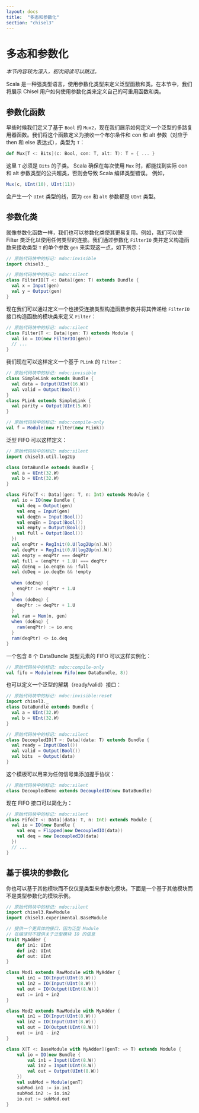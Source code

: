 ```yaml
---
layout: docs
title:  "多态和参数化"
section: "chisel3"
---
```


# 多态和参数化

_本节内容较为深入，初次阅读可以跳过。_

Scala 是一种强类型语言，使用参数化类型来定义泛型函数和类。在本节中，我们将展示 Chisel 用户如何使用参数化类来定义自己的可重用函数和类。

## 参数化函数

早些时候我们定义了基于 `Bool` 的 `Mux2`，现在我们展示如何定义一个泛型的多路复用器函数。我们将这个函数定义为接收一个布尔条件和 con 和 alt 参数（对应于 then 和 else 表达式），类型为 `T`：

```scala
def Mux[T <: Bits](c: Bool, con: T, alt: T): T = { ... }
```

这里 `T` 必须是 `Bits` 的子类。
Scala 确保在每次使用 `Mux` 时，都能找到实际 con 和 alt 参数类型的公共超类，否则会导致 Scala 编译类型错误。
例如，

```scala
Mux(c, UInt(10), UInt(11))
```

会产生一个 `UInt` 类型的线，因为 `con` 和 `alt` 参数都是 `UInt` 类型。

<!---
Jack: I cannot seem to get this to actually work
      Scala does not like the * in FIR since it could be from UInt or SInt

我们现在展示一个更高级的参数化函数示例，用于在 Chisel `Num` 上定义内积 FIR 数字滤波器。

FIR 内积滤波器在数学上的定义为：
\begin{equation}
y[t] = \sum_j w_j * x_j[t-j]
\end{equation}


其中 `x` 是输入，`w` 是权重向量。
在 Chisel 中可以定义为：


```scala
def delays[T <: Data](x: T, n: Int): List[T] =
  if (n <= 1) List(x) else x :: delays(RegNext(x), n - 1)

def FIR[T <: Data with Num[T]](ws: Seq[T], x: T): T =
  ws zip delays(x, ws.length) map { case (a, b) => a * b } reduce (_ + _)
```

其中
`delays` 创建其输入的增量延迟列表，`reduce` 根据二元组合函数 `f` 构造一个归约电路。在这种情况下，`reduce` 创建一个求和电路。最后，`FIR` 函数被限制为在 `Num` 类型的输入上工作，其中定义了 Chisel 的乘法和加法。
--->
## 参数化类

就像参数化函数一样，我们也可以参数化类使其更易复用。例如，我们可以使 Filter 类泛化以使用任何类型的连接。我们通过参数化 `FilterIO` 类并定义构造函数来接收类型 `T` 的单个参数 `gen` 来实现这一点，如下所示：

```scala
// 原始代码块中的标记: mdoc:invisible
import chisel3._
```

```scala
// 原始代码块中的标记: mdoc:silent
class FilterIO[T <: Data](gen: T) extends Bundle {
  val x = Input(gen)
  val y = Output(gen)
}
```

现在我们可以通过定义一个也接受连接类型构造函数参数并将其传递给 `FilterIO` 接口构造函数的模块类来定义 `Filter`：

```scala
// 原始代码块中的标记: mdoc:silent
class Filter[T <: Data](gen: T) extends Module {
  val io = IO(new FilterIO(gen))
  // ...
}
```

我们现在可以这样定义一个基于 `PLink` 的 `Filter`：

```scala
// 原始代码块中的标记: mdoc:invisible
class SimpleLink extends Bundle {
  val data = Output(UInt(16.W))
  val valid = Output(Bool())
}
class PLink extends SimpleLink {
  val parity = Output(UInt(5.W))
}
```

```scala
// 原始代码块中的标记: mdoc:compile-only
val f = Module(new Filter(new PLink))
```

泛型 FIFO 可以这样定义：

```scala
// 原始代码块中的标记: mdoc:silent
import chisel3.util.log2Up

class DataBundle extends Bundle {
  val a = UInt(32.W)
  val b = UInt(32.W)
}

class Fifo[T <: Data](gen: T, n: Int) extends Module {
  val io = IO(new Bundle {
    val deq = Output(gen)
    val enq = Input(gen)
    val deqEn = Input(Bool())
    val enqEn = Input(Bool())
    val empty = Output(Bool())
    val full = Output(Bool())
  })
  val enqPtr = RegInit(0.U(log2Up(n).W))
  val deqPtr = RegInit(0.U(log2Up(n).W))
  val empty = enqPtr === deqPtr
  val full = (enqPtr + 1.U) === deqPtr
  val doEnq = io.enqEn && !full
  val doDeq = io.deqEn && !empty
  
  when (doEnq) {
    enqPtr := enqPtr + 1.U
  }
  when (doDeq) {
    deqPtr := deqPtr + 1.U
  }
  val ram = Mem(n, gen)
  when (doEnq) {
    ram(enqPtr) := io.enq
  }
  ram(deqPtr) <> io.deq
}
```

一个包含 8 个 DataBundle 类型元素的 FIFO 可以这样实例化：

```scala
// 原始代码块中的标记: mdoc:compile-only
val fifo = Module(new Fifo(new DataBundle, 8))
```

也可以定义一个泛型的解耦（ready/valid）接口：

```scala
// 原始代码块中的标记: mdoc:invisible:reset
import chisel3._
class DataBundle extends Bundle {
  val a = UInt(32.W)
  val b = UInt(32.W)
}
```

```scala
// 原始代码块中的标记: mdoc:silent
class DecoupledIO[T <: Data](data: T) extends Bundle {
  val ready = Input(Bool())
  val valid = Output(Bool())
  val bits  = Output(data)
}
```

这个模板可以用来为任何信号集添加握手协议：

```scala
// 原始代码块中的标记: mdoc:silent
class DecoupledDemo extends DecoupledIO(new DataBundle)
```

现在 FIFO 接口可以简化为：

```scala
// 原始代码块中的标记: mdoc:silent
class Fifo[T <: Data](data: T, n: Int) extends Module {
  val io = IO(new Bundle {
    val enq = Flipped(new DecoupledIO(data))
    val deq = new DecoupledIO(data)
  })
  // ...
}
```

## 基于模块的参数化

你也可以基于其他模块而不仅仅是类型来参数化模块。下面是一个基于其他模块而不是类型参数化的模块示例。

```scala
// 原始代码块中的标记: mdoc:silent
import chisel3.RawModule
import chisel3.experimental.BaseModule

// 提供一个更具体的接口，因为泛型 Module
// 在编译时不提供关于泛型模块 IO 的信息
trait MyAdder {
    def in1: UInt
    def in2: UInt
    def out: UInt
}

class Mod1 extends RawModule with MyAdder {
    val in1 = IO(Input(UInt(8.W)))
    val in2 = IO(Input(UInt(8.W)))
    val out = IO(Output(UInt(8.W)))
    out := in1 + in2
}

class Mod2 extends RawModule with MyAdder {
    val in1 = IO(Input(UInt(8.W)))
    val in2 = IO(Input(UInt(8.W)))
    val out = IO(Output(UInt(8.W)))
    out := in1 - in2
}

class X[T <: BaseModule with MyAdder](genT: => T) extends Module {
    val io = IO(new Bundle {
        val in1 = Input(UInt(8.W))
        val in2 = Input(UInt(8.W))
        val out = Output(UInt(8.W))
    })
    val subMod = Module(genT)
    subMod.in1 := io.in1
    subMod.in2 := io.in2
    io.out := subMod.out
}
```
